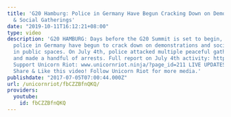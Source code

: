 ```yaml
---
title: 'G20 Hamburg: Police in Germany Have Begun Cracking Down on Demonstrations
  & Social Gatherings'
date: "2019-10-11T16:12:21+08:00"
type: video
description: 'G20 HAMBURG: Days before the G20 Summit is set to begin, thousands of
  police in Germany have begun to crack down on demonstrations and social gatherings
  in public spaces. On July 4th, police attacked multiple peaceful gatherings of citizens
  and made a handful of arrests. Full report on July 4th activity: http://www.unicornriot.ninja/?p=16884
  Support Unicorn Riot: www.unicornriot.ninja/?page_id=211 LIVE UPDATES: http://www.unicornriot.ninja/?p=16802
  Share & Like this video! Follow Unicorn Riot for more media.'
publishdate: "2017-07-05T07:00:44.000Z"
url: /unicornriot/fbCZZBfnQKQ/
providers:
  youtube:
    id: fbCZZBfnQKQ
---
```

